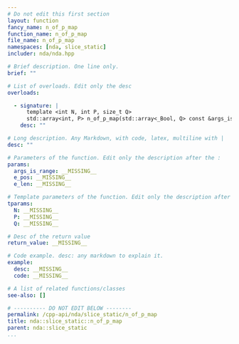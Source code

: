 ```yaml
---
# Do not edit this first section
layout: function
fancy_name: n_of_p_map
function_name: n_of_p_map
file_name: n_of_p_map
namespaces: [nda, slice_static]
includer: nda/nda.hpp

# Brief description. One line only.
brief: ""

# List of overloads. Edit only the desc
overloads:

  - signature: |
      template <int N, int P, size_t Q> 
      std::array<int, P> n_of_p_map(std::array<_Bool, Q> const &args_is_range, int e_pos, int e_len)
    desc: ""

# Long description. Any Markdown, with code, latex, multiline with |
desc: ""

# Parameters of the function. Edit only the description after the :
params:
  args_is_range: __MISSING__
  e_pos: __MISSING__
  e_len: __MISSING__

# Template parameters of the function. Edit only the description after the :
tparams:
  N: __MISSING__
  P: __MISSING__
  Q: __MISSING__

# Desc of the return value
return_value: __MISSING__

# Code example. desc: any markdown to explain it.
example:
  desc: __MISSING__
  code: __MISSING__

# A list of related functions/classes
see-also: []

# ---------- DO NOT EDIT BELOW --------
permalink: /cpp-api/nda/slice_static/n_of_p_map
title: nda::slice_static::n_of_p_map
parent: nda::slice_static
...
```


